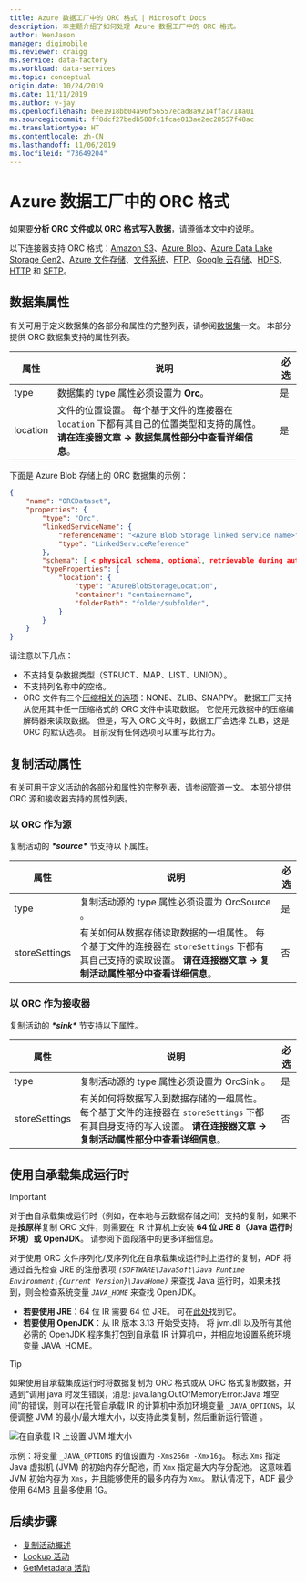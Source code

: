 ```yaml
---
title: Azure 数据工厂中的 ORC 格式 | Microsoft Docs
description: 本主题介绍了如何处理 Azure 数据工厂中的 ORC 格式。
author: WenJason
manager: digimobile
ms.reviewer: craigg
ms.service: data-factory
ms.workload: data-services
ms.topic: conceptual
origin.date: 10/24/2019
ms.date: 11/11/2019
ms.author: v-jay
ms.openlocfilehash: bee1918bb04a96f56557ecad8a9214ffac718a01
ms.sourcegitcommit: ff8dcf27bedb580fc1fcae013ae2ec28557f48ac
ms.translationtype: HT
ms.contentlocale: zh-CN
ms.lasthandoff: 11/06/2019
ms.locfileid: "73649204"
---
```

# <a name="orc-format-in-azure-data-factory"></a>Azure 数据工厂中的 ORC 格式

如果要**分析 ORC 文件或以 ORC 格式写入数据**，请遵循本文中的说明。 

以下连接器支持 ORC 格式：[Amazon S3](connector-amazon-simple-storage-service.md)、[Azure Blob](connector-azure-blob-storage.md)、[Azure Data Lake Storage Gen2](connector-azure-data-lake-storage.md)、[Azure 文件存储](connector-azure-file-storage.md)、[文件系统](connector-file-system.md)、[FTP](connector-ftp.md)、[Google 云存储](connector-google-cloud-storage.md)、[HDFS](connector-hdfs.md)、[HTTP](connector-http.md) 和 [SFTP](connector-sftp.md)。

## <a name="dataset-properties"></a>数据集属性

有关可用于定义数据集的各部分和属性的完整列表，请参阅[数据集](concepts-datasets-linked-services.md)一文。 本部分提供 ORC 数据集支持的属性列表。

| 属性         | 说明                                                  | 必选 |
| ---------------- | ------------------------------------------------------------ | -------- |
| type             | 数据集的 type 属性必须设置为 **Orc**。 | 是      |
| location         | 文件的位置设置。 每个基于文件的连接器在 `location` 下都有其自己的位置类型和支持的属性。 **请在连接器文章 -> 数据集属性部分中查看详细信息**。 | 是      |

下面是 Azure Blob 存储上的 ORC 数据集的示例：

```json
{
    "name": "ORCDataset",
    "properties": {
        "type": "Orc",
        "linkedServiceName": {
            "referenceName": "<Azure Blob Storage linked service name>",
            "type": "LinkedServiceReference"
        },
        "schema": [ < physical schema, optional, retrievable during authoring > ],
        "typeProperties": {
            "location": {
                "type": "AzureBlobStorageLocation",
                "container": "containername",
                "folderPath": "folder/subfolder",
            }
        }
    }
}
```

请注意以下几点：

* 不支持复杂数据类型（STRUCT、MAP、LIST、UNION）。
* 不支持列名称中的空格。
* ORC 文件有三个[压缩相关的选项](https://hortonworks.com/blog/orcfile-in-hdp-2-better-compression-better-performance/)：NONE、ZLIB、SNAPPY。 数据工厂支持从使用其中任一压缩格式的 ORC 文件中读取数据。 它使用元数据中的压缩编解码器来读取数据。 但是，写入 ORC 文件时，数据工厂会选择 ZLIB，这是 ORC 的默认选项。 目前没有任何选项可以重写此行为。

## <a name="copy-activity-properties"></a>复制活动属性

有关可用于定义活动的各部分和属性的完整列表，请参阅[管道](concepts-pipelines-activities.md)一文。 本部分提供 ORC 源和接收器支持的属性列表。

### <a name="orc-as-source"></a>以 ORC 作为源

复制活动的 ***\*source\**** 节支持以下属性。

| 属性      | 说明                                                  | 必选 |
| ------------- | ------------------------------------------------------------ | -------- |
| type          | 复制活动源的 type 属性必须设置为 OrcSource  。 | 是      |
| storeSettings | 有关如何从数据存储读取数据的一组属性。 每个基于文件的连接器在 `storeSettings` 下都有其自己支持的读取设置。 **请在连接器文章 -> 复制活动属性部分中查看详细信息**。 | 否       |

### <a name="orc-as-sink"></a>以 ORC 作为接收器

复制活动的 ***\*sink\**** 节支持以下属性。

| 属性      | 说明                                                  | 必选 |
| ------------- | ------------------------------------------------------------ | -------- |
| type          | 复制活动源的 type 属性必须设置为 OrcSink  。 | 是      |
| storeSettings | 有关如何将数据写入到数据存储的一组属性。 每个基于文件的连接器在 `storeSettings` 下都有其自身支持的写入设置。 **请在连接器文章 -> 复制活动属性部分中查看详细信息**。 | 否       |

## <a name="using-self-hosted-integration-runtime"></a>使用自承载集成运行时

> [!IMPORTANT]
> 对于由自承载集成运行时（例如，在本地与云数据存储之间）支持的复制，如果不是**按原样**复制 ORC 文件，则需要在 IR 计算机上安装 **64 位 JRE 8（Java 运行时环境）或 OpenJDK**。 请参阅下面段落中的更多详细信息。

对于使用 ORC 文件序列化/反序列化在自承载集成运行时上运行的复制，ADF 将通过首先检查 JRE 的注册表项 *`(SOFTWARE\JavaSoft\Java Runtime Environment\{Current Version}\JavaHome)`* 来查找 Java 运行时，如果未找到，则会检查系统变量 *`JAVA_HOME`* 来查找 OpenJDK。

- **若要使用 JRE**：64 位 IR 需要 64 位 JRE。 可在[此处](https://go.microsoft.com/fwlink/?LinkId=808605)找到它。
- **若要使用 OpenJDK**：从 IR 版本 3.13 开始受支持。 将 jvm.dll 以及所有其他必需的 OpenJDK 程序集打包到自承载 IR 计算机中，并相应地设置系统环境变量 JAVA_HOME。

> [!TIP]
> 如果使用自承载集成运行时将数据复制为 ORC 格式或从 ORC 格式复制数据，并遇到“调用 java 时发生错误，消息: java.lang.OutOfMemoryError:Java 堆空间”的错误，则可以在托管自承载 IR 的计算机中添加环境变量 `_JAVA_OPTIONS`，以便调整 JVM 的最小/最大堆大小，以支持此类复制，然后重新运行管道  。

![在自承载 IR 上设置 JVM 堆大小](./media/supported-file-formats-and-compression-codecs/set-jvm-heap-size-on-selfhosted-ir.png)

示例：将变量 `_JAVA_OPTIONS` 的值设置为 `-Xms256m -Xmx16g`。 标志 `Xms` 指定 Java 虚拟机 (JVM) 的初始内存分配池，而 `Xmx` 指定最大内存分配池。 这意味着 JVM 初始内存为 `Xms`，并且能够使用的最多内存为 `Xmx`。 默认情况下，ADF 最少使用 64MB 且最多使用 1G。

## <a name="next-steps"></a>后续步骤

- [复制活动概述](copy-activity-overview.md)
- [Lookup 活动](control-flow-lookup-activity.md)
- [GetMetadata 活动](control-flow-get-metadata-activity.md)
